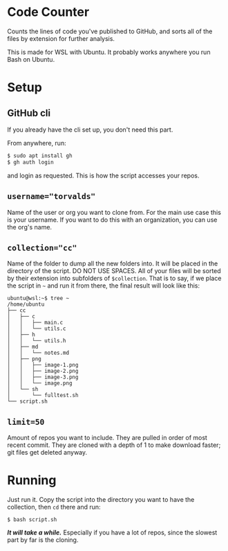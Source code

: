 # Code Counter
Counts the lines of code you've published to GitHub, and sorts all of the files by extension
for further analysis.

This is made for WSL with Ubuntu. It probably works anywhere you run Bash on Ubuntu. 

# Setup

## GitHub cli
If you already have the cli set up, you don't need this part.

From anywhere, run:
```bash
$ sudo apt install gh
$ gh auth login
```
and login as requested. This is how the script accesses your repos.

## `username="torvalds"`
Name of the user or org you want to clone from. For the main use case this is your username. If
you want to do this with an organization, you can use the org's name.

## `collection="cc"`
Name of the folder to dump all the new folders into. It will be placed in the directory of the
script. DO NOT USE SPACES.
All of your files will be sorted by their extension into subfolders of `$collection`. That is
to say, if we place the script in `~` and run it from there, the final result will look like
this:
```
ubuntu@wsl:~$ tree ~
/home/ubuntu
├── cc
│   ├── c
│   │   ├── main.c
│   │   └── utils.c
│   ├── h
│   │   └── utils.h
│   ├── md
│   │   └── notes.md
│   ├── png
│   │   ├── image-1.png
│   │   ├── image-2.png
│   │   ├── image-3.png
│   │   └── image.png
│   └── sh
│       └── fulltest.sh
└── script.sh
```

## `limit=50`
Amount of repos you want to include. They are pulled in order of most recent commit. They are
cloned with a depth of 1 to make download faster; git files get deleted anyway.

# Running
Just run it. Copy the script into the directory you want to have the collection, then `cd`
there and run:
```
$ bash script.sh
```
***It will take a while.*** Especially if you have a lot of repos, since the slowest part by far is the cloning.